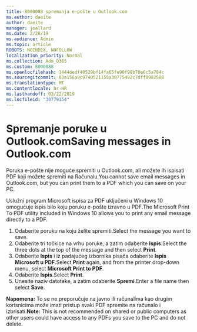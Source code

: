 ```yaml
---
title: 8000088 spremanja e-pošte u Outlook.com
ms.author: daeite
author: daeite
manager: joallard
ms.date: 2/28/19
ms.audience: Admin
ms.topic: article
ROBOTS: NOINDEX, NOFOLLOW
localization_priority: Normal
ms.collection: Adm_O365
ms.custom: 8000088
ms.openlocfilehash: 1444dedf40529bf14fa65fe90f98b70e6c5a784c
ms.sourcegitcommit: 03a156a9c9740521155a30775492c7dff0982588
ms.translationtype: MT
ms.contentlocale: hr-HR
ms.lasthandoff: 03/22/2019
ms.locfileid: "30779154"
---
```

# <a name="saving-messages-in-outlookcom"></a><span data-ttu-id="52f0c-102">Spremanje poruke u Outlook.com</span><span class="sxs-lookup"><span data-stu-id="52f0c-102">Saving messages in Outlook.com</span></span>

<span data-ttu-id="52f0c-103">Poruka e-pošte nije moguće spremiti u Outlook.com, ali možete ih ispisati PDF koji možete spremiti na Računalu.</span><span class="sxs-lookup"><span data-stu-id="52f0c-103">You cannot save email messages in Outlook.com, but you can print them to a PDF which you can save on your PC.</span></span>

<span data-ttu-id="52f0c-104">Uslužni program Microsoft ispisa za PDF uključeni u Windows 10 omogućuje ispis bilo koju poruku e-pošte izravno u PDF.</span><span class="sxs-lookup"><span data-stu-id="52f0c-104">The Microsoft Print To PDF utility included in Windows 10 allows you to print any email message directly to a PDF.</span></span>

1. <span data-ttu-id="52f0c-105">Odaberite poruku na koju želite spremiti.</span><span class="sxs-lookup"><span data-stu-id="52f0c-105">Select the message you want to save.</span></span>
2. <span data-ttu-id="52f0c-106">Odaberite tri točkice na vrhu poruke, a zatim odaberite **Ispis**.</span><span class="sxs-lookup"><span data-stu-id="52f0c-106">Select the three dots at the top of the message and then select **Print**.</span></span>
3. <span data-ttu-id="52f0c-107">Odaberite **Ispis** i iz padajućeg izbornika pisača odaberite **Ispis Microsoft u PDF**.</span><span class="sxs-lookup"><span data-stu-id="52f0c-107">Select **Print** again, and from the printer drop-down menu, select **Microsoft Print to PDF**.</span></span>
4. <span data-ttu-id="52f0c-108">Odaberite **Ispis**.</span><span class="sxs-lookup"><span data-stu-id="52f0c-108">Select **Print**.</span></span>
5. <span data-ttu-id="52f0c-109">Unesite naziv datoteke, a zatim odaberite **Spremi**.</span><span class="sxs-lookup"><span data-stu-id="52f0c-109">Enter a file name then select **Save**.</span></span>

<span data-ttu-id="52f0c-110">**Napomena:** To se ne preporučuje na javno ili računalima kao drugim korisnicima može imati pristup svaki PDF spremite na računalo i izbrisati.</span><span class="sxs-lookup"><span data-stu-id="52f0c-110">**Note:** This is not recommended on shared or public computers as other users could have access to any PDFs you save to the PC and do not delete.</span></span>